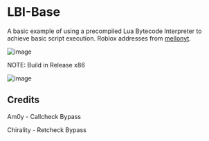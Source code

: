 # LBI-Base
A basic example of using a precompiled Lua Bytecode Interpreter to achieve basic script execution. Roblox addresses from [mellonyt](https://github.com/Mellonyt).

![image](https://media.discordapp.net/attachments/773068882520309794/861240996946640906/unknown.png)

NOTE: Build in Release x86

![image](https://user-images.githubusercontent.com/70506265/120822670-3e384a80-c589-11eb-9985-cdf7570a14e4.png)


## Credits
Am0y - Callcheck Bypass

Chirality - Retcheck Bypass
